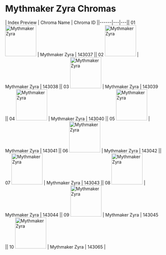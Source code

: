 # Mythmaker Zyra Chromas

| Index  Preview | Chroma Name | Chroma ID ||------|---|---|| 01  <img src='https://raw.communitydragon.org/latest/plugins/rcp-be-lol-game-data/global/default/v1/champion-chroma-images/143/143037.png' alt='Mythmaker Zyra' width='100'> | Mythmaker Zyra | 143037 || 02  <img src='https://raw.communitydragon.org/latest/plugins/rcp-be-lol-game-data/global/default/v1/champion-chroma-images/143/143038.png' alt='Mythmaker Zyra' width='100'> | Mythmaker Zyra | 143038 || 03  <img src='https://raw.communitydragon.org/latest/plugins/rcp-be-lol-game-data/global/default/v1/champion-chroma-images/143/143039.png' alt='Mythmaker Zyra' width='100'> | Mythmaker Zyra | 143039 || 04  <img src='https://raw.communitydragon.org/latest/plugins/rcp-be-lol-game-data/global/default/v1/champion-chroma-images/143/143040.png' alt='Mythmaker Zyra' width='100'> | Mythmaker Zyra | 143040 || 05  <img src='https://raw.communitydragon.org/latest/plugins/rcp-be-lol-game-data/global/default/v1/champion-chroma-images/143/143041.png' alt='Mythmaker Zyra' width='100'> | Mythmaker Zyra | 143041 || 06  <img src='https://raw.communitydragon.org/latest/plugins/rcp-be-lol-game-data/global/default/v1/champion-chroma-images/143/143042.png' alt='Mythmaker Zyra' width='100'> | Mythmaker Zyra | 143042 || 07  <img src='https://raw.communitydragon.org/latest/plugins/rcp-be-lol-game-data/global/default/v1/champion-chroma-images/143/143043.png' alt='Mythmaker Zyra' width='100'> | Mythmaker Zyra | 143043 || 08  <img src='https://raw.communitydragon.org/latest/plugins/rcp-be-lol-game-data/global/default/v1/champion-chroma-images/143/143044.png' alt='Mythmaker Zyra' width='100'> | Mythmaker Zyra | 143044 || 09  <img src='https://raw.communitydragon.org/latest/plugins/rcp-be-lol-game-data/global/default/v1/champion-chroma-images/143/143045.png' alt='Mythmaker Zyra' width='100'> | Mythmaker Zyra | 143045 || 10  <img src='https://raw.communitydragon.org/latest/plugins/rcp-be-lol-game-data/global/default/v1/champion-chroma-images/143/143065.png' alt='Mythmaker Zyra' width='100'> | Mythmaker Zyra | 143065 |